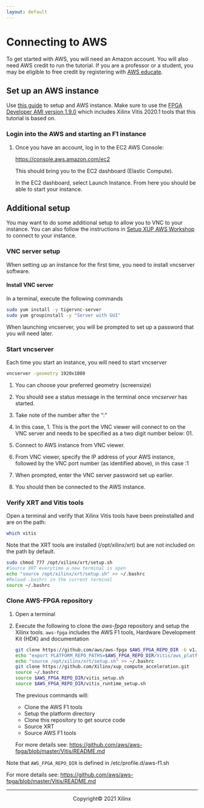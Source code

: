 ```yaml
---
layout: default
---
```


# Connecting to AWS

To get started with AWS, you will need an Amazon account. You will also need AWS credit to run the tutorial. If you are a professor or a student, you may be eligible to free credit by registering with [AWS educate](https://aws.amazon.com/education/awseducate/).

## Set up an AWS instance

Use [this guide](https://docs.aws.amazon.com/efs/latest/ug/gs-step-one-create-ec2-resources.html) to setup and AWS instance. Make sure to use the [FPGA Developer AMI version 1.9.0](https://aws.amazon.com/marketplace/pp/B06VVYBLZZ/ref=portal_asin_url) which includes Xilinx Vitis 2020.1 tools that this tutorial is based on.

### Login into the AWS and starting an F1 instance

1. Once you have an account, log in to the EC2 AWS Console:

    https://console.aws.amazon.com/ec2

    This should bring you to the EC2 dashboard (Elastic Compute).

    In the EC2 dashboard, select Launch Instance. From here you should be able to start your instance.

## Additional setup

You may want to do some additional setup to allow you to VNC to your instance. You can also follow the instructions in [Setup XUP AWS Workshop](setup_xup_aws_workshop.md) to connect to your instance.

### VNC server setup

When setting up an instance for the first time, you need to install vncserver software.

#### Install VNC server
In a terminal, execute the following commands

```sh
sudo yum install -y tigervnc-server
sudo yum groupinstall -y "Server with GUI"
```

When launching vncserver, you will be prompted to set up a password that you will need later.

### Start vncserver

Each time you start an instance, you will need to start vncserver

```sh
vncserver -geometry 1920x1080
```

1. You can choose your preferred geometry (screensize)

1. You should see a status message in the terminal once *vncserver* has started.

1. Take note of the number after the “:”

1. In this case, 1. This is the port the VNC viewer will connect to on the VNC server and needs to be specified as a two digit number below: 01.

1. Connect to AWS instance from VNC viewer.

1. From VNC viewer, specify the IP address of your AWS instance, followed by the VNC port number (as identified above), in this case :1

1. When prompted, enter the VNC server password set up earlier.

1. You should then be connected to the AWS instance.


### Verify XRT and Vitis tools

Open a terminal and verify that Xilinx Vitis tools have been preinstalled and are on the path:

```sh
which vitis
```

Note that the XRT tools are installed (/opt/xilinx/xrt) but are not included on the path by default.

```sh
sudo chmod 777 /opt/xilinx/xrt/setup.sh
#Source XRT everytime a new terminal is open
echo "source /opt/xilinx/xrt/setup.sh" >> ~/.bashrc
#Reload .bashrc in the current terminal
source ~/.bashrc
```

### Clone AWS-FPGA repository

1. Open a terminal

1. Execute the following to clone the *aws-fpga* repository and setup the Xilinx tools. `aws-fpga` includes the AWS F1 tools, Hardware Development Kit (HDK) and documentation

    ```sh
    git clone https://github.com/aws/aws-fpga $AWS_FPGA_REPO_DIR -b v1.4.16
    echo "export PLATFORM_REPO_PATHS=$AWS_FPGA_REPO_DIR/Vitis/aws_platform/xilinx_aws-vu9p-f1_shell-v04261818_201920_2/" >> ~/.bashrc
    echo "source /opt/xilinx/xrt/setup.sh" >> ~/.bashrc
    git clone https://github.com/Xilinx/xup_compute_acceleration.git
    source ~/.bashrc
    source $AWS_FPGA_REPO_DIR/vitis_setup.sh
    source $AWS_FPGA_REPO_DIR/vitis_runtime_setup.sh
    ```

    The previous commands will: 
    - Clone the AWS F1 tools
    - Setup the platform directory
    - Clone this repository to get source code
    - Source XRT
    - Source AWS F1 tools

    For more details see: https://github.com/aws/aws-fpga/blob/master/Vitis/README.md


  Note that `AWS_FPGA_REPO_DIR` is defined in /etc/profile.d/aws-f1.sh

For more details see: https://github.com/aws/aws-fpga/blob/master/Vitis/README.md

---------------------------------------
<p align="center">Copyright&copy; 2021 Xilinx</p>